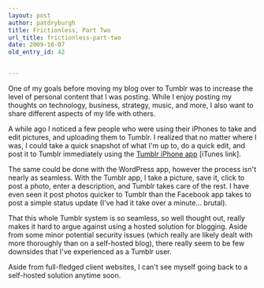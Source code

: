 ```yaml
---
layout: post
author: patdryburgh
title: Frictionless, Part Two
url_title: frictionless-part-two
date: 2009-10-07
old_entry_id: 42


---
```


One of my goals before moving my blog over to Tumblr was to increase the level of personal content that I was posting. While I enjoy posting my thoughts on technology, business, strategy, music, and more, I also want to share different aspects of my life with others.

A while ago I noticed a few people who were using their iPhones to take and edit pictures, and uploading them to Tumblr. I realized that no matter where I was, I could take a quick snapshot of what I'm up to, do a quick edit, and post it to Tumblr immediately using the [Tumblr iPhone app](http://itunes.apple.com/WebObjects/MZStore.woa/wa/viewSoftware?id=305343404&mt=8) [iTunes link].

The same could be done with the WordPress app, however the process isn't nearly as seamless. With the Tumblr app, I take a picture, save it, click to post a photo, enter a description, and Tumblr takes care of the rest. I have even seen it post photos quicker to Tumblr than the Facebook app takes to post a simple status update (I've had it take over a minute… brutal).

That this whole Tumblr system is so seamless, so well thought out, really makes it hard to argue against using a hosted solution for blogging. Aside from some minor potential security issues (which really are likely dealt with more thoroughly than on a self-hosted blog), there really seem to be few downsides that I've experienced as a Tumblr user.

Aside from full-fledged client websites, I can't see myself going back to a self-hosted solution anytime soon.